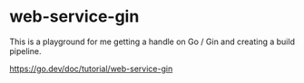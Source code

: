 # web-service-gin

This is a playground for me getting a handle on Go / Gin and creating a build pipeline.


https://go.dev/doc/tutorial/web-service-gin